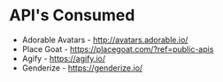 # API's Consumed

- Adorable Avatars - http://avatars.adorable.io/
- Place Goat - https://placegoat.com/?ref=public-apis
- Agify - https://agify.io/
- Genderize - https://genderize.io/